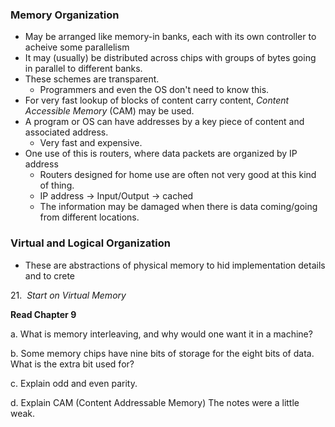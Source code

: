 ### Memory Organization
- May be arranged like memory-in banks, each with its own controller to acheive some parallelism
- It may (usually) be distributed across chips with groups of bytes going in parallel to different banks.
- These schemes are transparent.
	- Programmers and even the OS don't need to know this.
- For very fast lookup of blocks of content carry content, *Content Accessible Memory* (CAM) may be used.
- A program or OS can have addresses by a key piece of content and associated address.
	- Very fast and expensive.
- One use of this is routers, where data packets are organized by IP address
	- Routers designed for home use are often not very good at this kind of thing.
	- IP address -> Input/Output -> cached
	- The information may be damaged when there is data coming/going from different locations.
### Virtual and Logical Organization
- These are abstractions of physical memory to hid implementation details and to crete






21.  _Start on Virtual Memory_

**Read Chapter 9**

a. What is memory interleaving, and why would one want it in a machine?

b. Some memory chips have nine bits of storage for the eight bits of data. What is the extra bit used for?

c. Explain odd and even parity.

d. Explain CAM (Content Addressable Memory) The notes were a little weak.